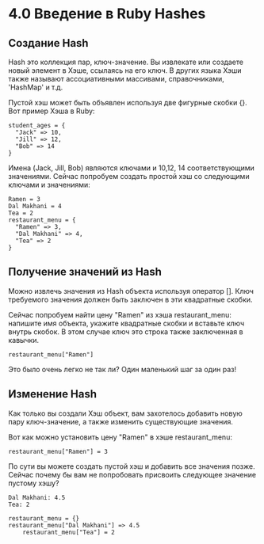 ﻿# 4.0 Введение в Ruby Hashes #

## Создание Hash ##

Hash это коллекция пар, ключ-значение. Вы извлекате или создаете новый элемент в Хэше, ссылаясь на его ключ. В других языка Хэши также называют ассоциативными массивами, справочниками, 'HashMap' и т.д. 

Пустой хэш может быть объявлен используя две фигурные скобки {}. Вот пример Хэша в Ruby:

	student_ages = {
	  "Jack" => 10,
	  "Jill" => 12,
	  "Bob" => 14
	}

Имена (Jack, Jill, Bob) являются ключами и 10,12, 14 соответствующими значениями. Сейчас попробуем создать простой хэш со следующими ключами и значениями:

	Ramen = 3
	Dal Makhani = 4
	Tea = 2
	restaurant_menu = {
	  "Ramen" => 3,
	  "Dal Makhani" => 4,
	  "Tea" => 2
	}

## Получение значений из Hash ##

Можно извлечь значения из Hash объекта используя оператор [].  Ключ требуемого значения должен быть заключен в эти квадратные скобки.

Сейчас попробуем найти цену "Ramen" из хэша restaurant_menu: напишите имя объекта, укажите квадратные скобки и вставьте ключ внутрь скобок. В этом случае ключ это строка также заключенная в кавычки.

	restaurant_menu["Ramen"]

Это было очень легко не так ли? Один маленький шаг за один раз!

## Изменение Hash ##

Как только вы создали Хэш объект, вам захотелось добавить новую пару ключ-значение, а также изменить существующие значения.

Вот как можно установить цену "Ramen" в хэше restaurant_menu:

	restaurant_menu["Ramen"] = 3

По сути вы можете создать пустой хэш и добавить все значения позже. Сейчас почему бы вам не попробовать присвоить следующее значение пустому хэшу?

	Dal Makhani: 4.5
	Tea: 2

	restaurant_menu = {}
	restaurant_menu["Dal Makhani"] => 4.5
        restaurant_menu["Tea"] = 2

                                                                              
